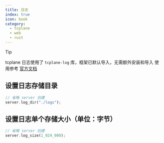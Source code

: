 ```yaml
---
title: 日志
index: true
icon: book
category:
  - tcplane
  - web
  - rust
---
```


> [!tip]
> tcplane 日志使用了 `tcplane-log` 库，框架已默认导入，无需额外安装和导入
> 使用参考 [官方文档](../tcplane-log/README.md)

## 设置日志存储目录

```rust
// 省略 server 创建
server.log_dir("./logs");
```

## 设置日志单个存储大小（单位：字节）

```rust
// 省略 server 创建
server.log_size(1_024_000);
```

<Bottom />
